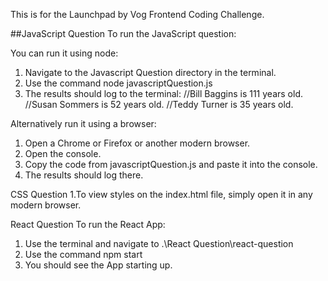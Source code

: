 This is for the Launchpad by Vog Frontend Coding Challenge. 

##JavaScript Question
To run the JavaScript question:

You can run it using node:
1. Navigate to the Javascript Question directory in the terminal.
2. Use the command  node javascriptQuestion.js 
3. The results should log to the terminal:
//Bill Baggins is 111 years old.
//Susan Sommers is 52 years old.
//Teddy Turner is 35 years old.

Alternatively run it using a browser:
1. Open a Chrome or Firefox or another modern browser.
2. Open the console.
3. Copy the code from javascriptQuestion.js and paste it into the console.
4. The results should log there.

CSS Question
1.To view styles on the index.html file, simply open it in any modern browser.

React Question
To run the React App:
1. Use the terminal and navigate to .\React Question\react-question
2. Use the command npm start
3. You should see the App starting up.
